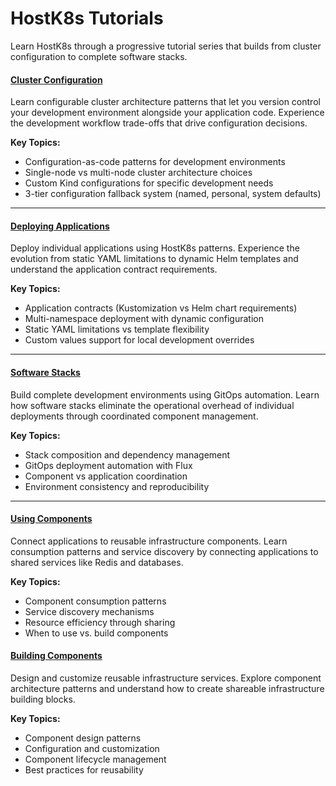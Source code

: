 # HostK8s Tutorials

Learn HostK8s through a progressive tutorial series that builds from cluster configuration to complete software stacks.

#### [Cluster Configuration](cluster.md)

Learn configurable cluster architecture patterns that let you version control your development environment alongside your application code. Experience the development workflow trade-offs that drive configuration decisions.

**Key Topics:**
- Configuration-as-code patterns for development environments
- Single-node vs multi-node cluster architecture choices
- Custom Kind configurations for specific development needs
- 3-tier configuration fallback system (named, personal, system defaults)

---

#### [Deploying Applications](apps.md)

Deploy individual applications using HostK8s patterns. Experience the evolution from static YAML limitations to dynamic Helm templates and understand the application contract requirements.

**Key Topics:**
- Application contracts (Kustomization vs Helm chart requirements)
- Multi-namespace deployment with dynamic configuration
- Static YAML limitations vs template flexibility
- Custom values support for local development overrides

---

#### [Software Stacks](stacks.md)

Build complete development environments using GitOps automation. Learn how software stacks eliminate the operational overhead of individual deployments through coordinated component management.

**Key Topics:**
- Stack composition and dependency management
- GitOps deployment automation with Flux
- Component vs application coordination
- Environment consistency and reproducibility

---

#### [Using Components](shared-components.md)

Connect applications to reusable infrastructure components. Learn consumption patterns and service discovery by connecting applications to shared services like Redis and databases.

**Key Topics:**
- Component consumption patterns
- Service discovery mechanisms
- Resource efficiency through sharing
- When to use vs. build components

#### [Building Components](components.md)

Design and customize reusable infrastructure services. Explore component architecture patterns and understand how to create shareable infrastructure building blocks.

**Key Topics:**
- Component design patterns
- Configuration and customization
- Component lifecycle management
- Best practices for reusability

